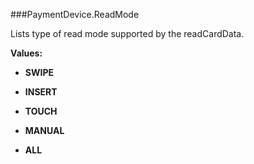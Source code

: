 ###PaymentDevice.ReadMode

Lists type of read mode supported by the readCardData.

**Values:**

* **SWIPE**

* **INSERT**

* **TOUCH**

* **MANUAL**

* **ALL**

